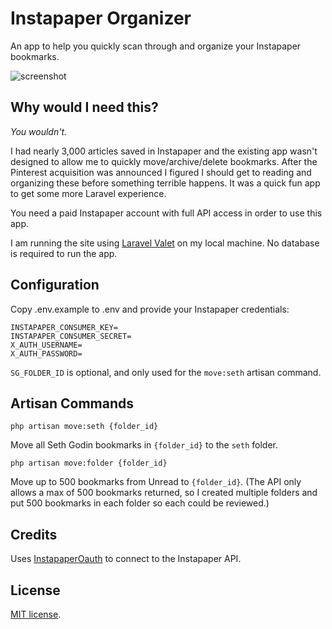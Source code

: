 # Instapaper Organizer

An app to help you quickly scan through and organize your Instapaper bookmarks.

![screenshot](https://cloud.githubusercontent.com/assets/835509/18612124/d93a2d9a-7d1e-11e6-8355-d66dbe09d09e.png)

## Why would I need this?

_You wouldn't._

I had nearly 3,000 articles saved in Instapaper and the existing app wasn't designed to allow me to quickly move/archive/delete bookmarks. After the Pinterest acquisition was announced I figured I should get to reading and organizing these before something terrible happens. It was a quick fun app to get some more Laravel experience.

You need a paid Instapaper account with full API access in order to use this app.

I am running the site using [Laravel Valet](https://laravel.com/docs/5.3/valet) on my local machine. No database is required to run the app.

## Configuration

Copy .env.example to .env and provide your Instapaper credentials:

```
INSTAPAPER_CONSUMER_KEY=
INSTAPAPER_CONSUMER_SECRET=
X_AUTH_USERNAME=
X_AUTH_PASSWORD=
```

`SG_FOLDER_ID` is optional, and only used for the `move:seth` artisan command.

## Artisan Commands

```
php artisan move:seth {folder_id}
```

Move all Seth Godin bookmarks in `{folder_id}` to the `seth` folder.

```
php artisan move:folder {folder_id}
```

Move up to 500 bookmarks from Unread to `{folder_id}`. (The API only allows a max of 500 bookmarks returned, so I created multiple folders and put 500 bookmarks in each folder so each could be reviewed.)

## Credits

Uses [InstapaperOauth](https://github.com/randyhoyt/InstapaperOAuth) to connect to the Instapaper API.

## License

[MIT license](http://opensource.org/licenses/MIT).
